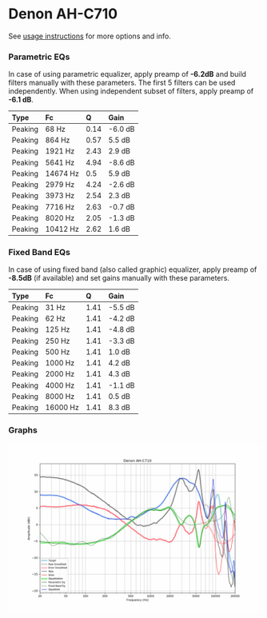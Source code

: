 # Denon AH-C710
See [usage instructions](https://github.com/jaakkopasanen/AutoEq#usage) for more options and info.

### Parametric EQs
In case of using parametric equalizer, apply preamp of **-6.2dB** and build filters manually
with these parameters. The first 5 filters can be used independently.
When using independent subset of filters, apply preamp of **-6.1 dB**.

| Type    | Fc       |    Q | Gain    |
|:--------|:---------|:-----|:--------|
| Peaking | 68 Hz    | 0.14 | -6.0 dB |
| Peaking | 864 Hz   | 0.57 | 5.5 dB  |
| Peaking | 1921 Hz  | 2.43 | 2.9 dB  |
| Peaking | 5641 Hz  | 4.94 | -8.6 dB |
| Peaking | 14674 Hz | 0.5  | 5.9 dB  |
| Peaking | 2979 Hz  | 4.24 | -2.6 dB |
| Peaking | 3973 Hz  | 2.54 | 2.3 dB  |
| Peaking | 7716 Hz  | 2.63 | -0.7 dB |
| Peaking | 8020 Hz  | 2.05 | -1.3 dB |
| Peaking | 10412 Hz | 2.62 | 1.6 dB  |

### Fixed Band EQs
In case of using fixed band (also called graphic) equalizer, apply preamp of **-8.5dB**
(if available) and set gains manually with these parameters.

| Type    | Fc       |    Q | Gain    |
|:--------|:---------|:-----|:--------|
| Peaking | 31 Hz    | 1.41 | -5.5 dB |
| Peaking | 62 Hz    | 1.41 | -4.2 dB |
| Peaking | 125 Hz   | 1.41 | -4.8 dB |
| Peaking | 250 Hz   | 1.41 | -3.3 dB |
| Peaking | 500 Hz   | 1.41 | 1.0 dB  |
| Peaking | 1000 Hz  | 1.41 | 4.2 dB  |
| Peaking | 2000 Hz  | 1.41 | 4.3 dB  |
| Peaking | 4000 Hz  | 1.41 | -1.1 dB |
| Peaking | 8000 Hz  | 1.41 | 0.5 dB  |
| Peaking | 16000 Hz | 1.41 | 8.3 dB  |

### Graphs
![](./Denon%20AH-C710.png)